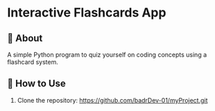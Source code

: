 # Interactive Flashcards App

## 📌 About
A simple Python program to quiz yourself on coding concepts using a flashcard system.

## 🚀 How to Use
1. Clone the repository:
   https://github.com/badrDev-01/myProject.git
